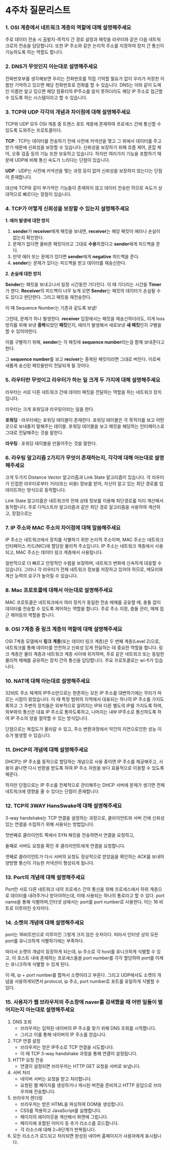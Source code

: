 # 4주차 질문리스트

### 1. OSI 계층에서 네트워크 계층의 역할에 대해 설명해주세요

주로 데이터 전송 시 출발지-목적지 간 경로 설정과 패킷을 라우터와 같은 다음 네트워크로의 전송을 담당합니다. 또한 IP 주소와 같은 논리적 주소를 지정하여 장치 간 통신이 가능하도록 하는 역할도 합니다.

### 2. DNS가 무엇인지 아는대로 설명해주세요

전화번호부를 생각해보면 우리는 전화번호를 직접 기억할 필요가 없이 우리가 저장한 이름만 기억하고 있으면 해당 전화번호로 전화를 할 수 있습니다. DNS는 이와 같이 도메인 이름만 알고 있으면 해당 컴퓨터의 IP주소를 알지 못하더라도 해당 IP 주소로 접근할 수 있도록 하는 시스템이라고 할 수 있습니다.

### 3. TCP와 UDP 각각의 개념과 차이점에 대해 설명해주세요

TCP와 UDP 모두 OSI 계층 중 트랜스 포트 계층에 존재하여 프로세스 간에 통신할 수 있도록 도와주는 프로토콜이다.

**TCP** : TCP는 데이터를 전송하기 전에 사전에 커넥션을 맺고 그 위에서 데이터를 주고받기 때문에 신뢰성을 보장할 수 있습니다. 신뢰성을 보장하기 위해 흐름 제어, 혼잡 제어, 오류 검출 등의 기능 또한 보유하고 있습니다. 하지만 여러가지 기능을 포함하기 때문에 UDP에 비해 통신 속도가 느리다는 단점이 있습니다.

**UDP** : UDP는 사전에 커넥션을 맺는 과정 등이 없어 신뢰성을 보장하지 않는다는 단점이 존재합니다. 

대신에 TCP와 같이 부가적인 기능들이 존재하지 않고 데이터 전송만 하므로 속도가 상대적으로 빠르다는 장점이 있습니다.

### 4. TCP가 어떻게 신뢰성을 보장할 수 있는지 설명해주세요

**1. 에러 발생에 대한 방지**

1. **sender**가 **receiver**에게 패킷을 보내면, **receiver**는 해당 패킷이 에러나 손실이 없는지 확인한다.
2. 문제가 없다면 올바른 패킷이라고 그대로 **수용**하겠다고 **sender**에게 피드백을 준다.
3. 만약 에러 또는 문제가 있다면 **sender**에게 **negative** 피드백을 준다.
4. **sender**는 문제가 있다는 피드백을 받고 데이터를 재송신한다.

**2. 손실에 대한 방지**

**Sender**는 패킷을 보내고나서 일정 시간동안 기다린다. 이 때 기다리는 시간을 **Timer**가 잰다. **Receiver**의 피드백이 너무 늦게 오면 **Sender**는 패킷의 데이터가 손실될 수도 있다고 판단한다. 그리고 패킷을 재전송한다.

이 때 Sequence Number는 기존과 같도록 보냄!

그런데, 문제가 하나 발생한다. **receiver** 입장에서는 패킷을 재송신하더라도, 이게 loss 방지를 위해 보낸 **중복**되었던 **패킷**인지, 에러가 발생해서 새로보낸 **새 패킷**인지 구별을 할 수 있어야한다.

이를 구별하기 위해, **sender**는 각 패킷에 **sequence number**라는걸 함께 보내준다고 한다.

그 **sequence number**를 보고 **reciver**는 중복된 패킷이라면 그대로 버린다. 이로써 새롭게 송신된 패킷들만이 전달되게 될 것이다.

### 5. 라우터란 무엇이고 라우터가 하는 일 크게 두 가지에 대해 설명해주세요

라우터는 서로 다른 네트워크 간에 데이터 패킷을 전달하는 역할을 하는 네트워크 장치입니다.

라우터는 크게 포워딩과 라우팅이라는 일을 한다.

**포워딩** : 라우터에는 포워딩 테이블이 존재한다. 포워딩 테이블은 각 목적지를 보고 어떤 곳으로 보내줄지 말해주는 테이블. 포워딩 테이블을 보고 패킷을 해당하는 인터페이스로 그대로 전달해주는 것을 말한다.

**라우팅** : 포워딩 테이블을 만들어주는 것을 말한다.

### 6. 라우팅 알고리즘 2가지가 무엇이 존재하는지, 각각에 대해 아는대로 설명해주세요

크게 두가지 Distance Vector 알고리즘과 Link State 알고리즘이 있습니다. 각 라우터가 인접한 라우터로부터 거리(또는 비용) 정보를 받아, 자신이 알고 있는 최단 경로를 업데이트하는 방식으로 동작합니다. 

Link State 알고리즘은 네트워크의 전체 상태 정보를 이용해 최단경로를 미리 계산해서 동작합니다. 주로 다익스트라 알고리즘과 같은 최단 경로 알고리즘을 사용하여 계산하고, 장점으로는 

### 7. IP 주소와 MAC 주소의 차이점에 대해 말씀해주세요

IP 주소는 네트워크에서 장치를 식별하기 위한 논리적 주소이며, MAC 주소는 네트워크 인터페이스 카드(NIC)에 할당된 물리적 주소입니다. IP 주소는 네트워크 계층에서 사용되고, MAC 주소는 데이터 링크 계층에서 사용됩니다. 

일반적으로 더 빠르고 안정적인 수렴을 보장하며, 네트워크 변화에 신속하게 대응할 수 있습니다. 그러나 각 라우터가 전체 네트워크 정보를 저장하고 있어야 하므로, 메모리와 계산 능력의 요구가 높아질 수 있습니다.

### 8. Mac 프로토콜에 대해서 아는대로 설명해주세요

MAC 프로토콜은 네트워크에서 여러 장치가 동일한 전송 매체를 공유할 때, 충돌 없이 데이터를 전송할 수 있도록 제어하는 역할을 합니다. 주로 주소 지정, 충돌 관리, 매체 접근 제어등의 역할을 합니다.

### 9. OSI 7계층 중 링크 계층의 역할에 대해 설명해주세요

OSI 7계층 모델에서 **링크 계층**(또는 데이터 링크 계층)은 두 번째 계층(Level 2)으로, 네트워크를 통해 데이터를 안전하고 신뢰성 있게 전달하는 데 중요한 역할을 합니다. 링크 계층은 물리 계층과 네트워크 계층 사이에 위치하며, 주로 같은 네트워크 또는 동일한 물리적 매체를 공유하는 장치 간의 통신을 담당합니다. 주요 프로토콜로는 wi-fi가 있습니다.

### 10. NAT에 대해 아는대로 설명해주세요

32비트 주소 체계의 IP주소만으로는 현존하는 모든 IP 주소를 대변하기에는 무리가 따르는 시점이 왔었습니다. 이 때 특정 범위의 지역에서 대표되는 하나의 IP 주소를 가지도록하고 그 주변의 장치들은 외부적으로 알려지는 IP와 다른 별도의 IP를 가지도록 하여, 외부와의 통신은 대표 IP 주소로 통하도록하고, 나머지는 내부 IP주소로 통신하도록 하여 IP 주소의 양을 절약할 수 있는 방식입니다.

단점으로는 복잡도가 올라갈 수 있고, 주소 변환과정에서 약간의 지연으로인한 성능 이슈가 발생할 수 있습니다.

### 11. DHCP의 개념에 대해 설명해주세요

DHCP는 IP 주소를 동적으로 할당하는 개념으로 사용 중이면 IP 주소를 제공해주고, 사용이 끝나면 다시 반환을 받도록 하여 IP 주소 자원을 보다 효율적으로 이용할 수 있도록 해준다. 

하지만 단점으로는 IP 주소를 전체적으로 관리해주는 DHCP 서버에 문제가 생기면 전체 네트워크에 영향을 줄 수 있다는 단점이 존재합니다.

### 12. TCP의 3WAY HansSwake에 대해 설명해주세요

3-way handshake는 TCP 연결을 설정하는 과정으로, 클라이언트와 서버 간에 신뢰성 있는 연결을 수립하기 위해 사용되는 방법입니다. 

첫번째로 클라이언트 쪽에서 SYN 패킷을 전송하면서 연결을 요청하고, 

둘째로 서버도 요청을 확인 후 클라이언트에게 연결을 요청합니다. 

셋째로 클라이언트가 다시 서버의 요청도 정상적으로 받았음을 확인하는 ACK를 보내어 양방향 통신이 가능한 커넥션이 형성되게 됩니다.

### 13. Port의 개념에 대해 설명해주세요

Port란 서로 다른 네트워크 내의 프로세스 간의 통신을 위해 프로세스에서 하위 계층으로 데이터를 내려주거나 받아야하는데, 이때 사용되는 하나의 통로라고 할 수 있다. port name을 통해 식별하며,인터넷 상에서는 port를 port number로 사용한다. 이는 16 비트로 이루어진 숫자이다.

### 14. 소켓의 개념에 대해 설명해주세요

port는 16비트만으로 이루어진 그렇게 크지 않은 숫자이다. 따라서 인터넷 상의 모든 port를 유니크하게 식별하기에는 부족하다. 

따라서 소켓의 개념이 등장하게 되는데, ip 주소로 각 host를 유니크하게 식별할 수 있고, 이 호스트 내에 존재하는 프로세스들을 port number를 각각 할당하여 port를 이제는 유니크하게 식별할 수 있게 된다. 

이 때, ip + port number를 합쳐서 소켓이라고 부른다. 그리고 UDP에서도 소켓의 개념을 사용하게되면서 protocol, ip 주소, port number로 포트를 유일하게 식별할 수 있다.

### 15. 사용자가 웹 브라우저의 주소창에 naver를 검색했을 때 어떤 일들이 벌어지는지 아는대로 설명해주세요

1. DNS 조회
    - 브라우저는 입력된 네이버의 IP 주소를 찾기 위해 DNS 조회를 시작합니다.
    - 그리고 이를 통해 네이버의 IP 주소를 얻습니다.
2. TCP 연결 설정
    - 브라우저는 얻은 IP주소로 TCP 연결을 시도합니다.
    - 이 때 TCP 3-way handshake 과정을 통해 연결이 설정됩니다.
3. HTTP 요청 전송
    - 연결이 설정되면 브라우저는 HTTP GET 요청을 서버로 보냅니다.
4. 서버 처리
    - 네이버 서버는 요청을 받고 처리합니다.
    - 요청된 웹 페이지를 생성하거나 캐시된 버전을 준비하고 HTTP 응답으로 브라우저에 전송합니다.
5. 브라우저 렌더링
    - 브라우저는 받은 HTML을 파싱하여 DOM을 생성합니다.
    - CSS를 적용하고 JavaScript를 실행합니다.
    - 페이지의 레이아웃을 계산해서 화면에 그립니다.
    - 페이지에 포함된 이미지 등 추가 리소스를 로드합니다.
    - 각 리소스에 대해 2~8단계가 반복됩니다.
6. 모든 리소스가 로드되고 처리되면 완성된 네이버 홈페이지가 사용자에게 표시됩니다.